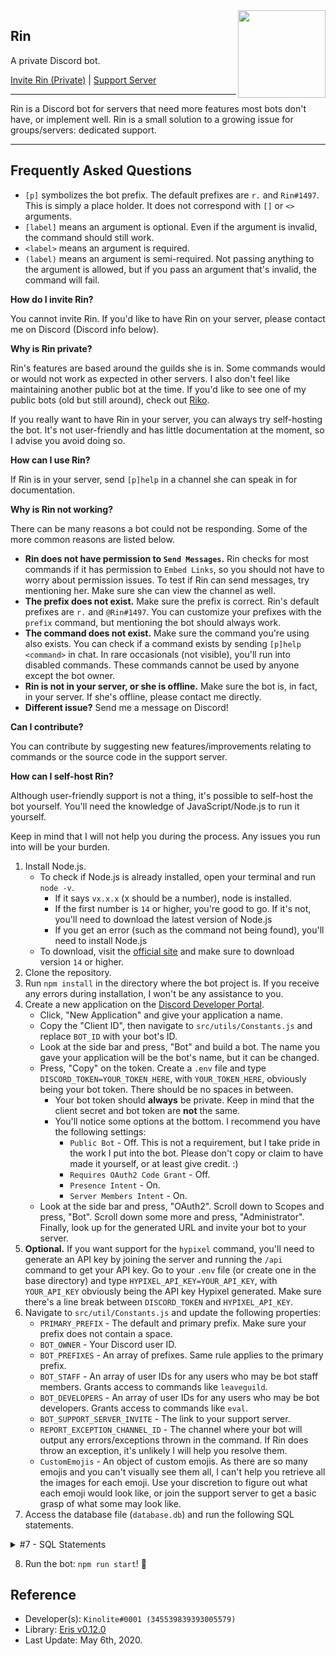 <img align="right" width="140" height="140" src="https://cdn.discordapp.com/avatars/663069544193064980/10173a8d51581f291b3b9f4ca29166cc.png?size=1024">

## Rin
A private Discord bot.

[Invite Rin (Private)](https://discord.com/oauth2/authorize/?client_id=663069544193064980&permissions=379968&scope=bot) | [Support Server]()
- - -
Rin is a Discord bot for servers that need more features most bots don't have, or implement well. Rin is a small solution to a growing issue for groups/servers: dedicated support.
- - -
## Frequently Asked Questions
- `[p]` symbolizes the bot prefix. The default prefixes are `r.` and `Rin#1497`. This is simply a place holder. It does not correspond with `[]` or `<>` arguments.
- `[label]` means an argument is optional. Even if the argument is invalid, the command should still work.
- `<label>` means an argument is required.
- `(label)` means an argument is semi-required. Not passing anything to the argument is allowed, but if you pass an argument that's invalid, the command will fail.

**How do I invite Rin?**

You cannot invite Rin. If you'd like to have Rin on your server, please contact me on Discord (Discord info below).

**Why is Rin private?**

Rin's features are based around the guilds she is in. Some commands would or would not work as expected in other servers. I also don't feel like maintaining another public bot at the time. If you'd like to see one of my public bots (old but still around), check out [Riko](https://top.gg/bot/553771373944635402).

If you really want to have Rin in your server, you can always try self-hosting the bot. It's not user-friendly and has little documentation at the moment, so I advise you avoid doing so.

**How can I use Rin?**

If Rin is in your server, send `[p]help` in a channel she can speak in for documentation.

**Why is Rin not working?**

There can be many reasons a bot could not be responding. Some of the more common reasons are listed below.
- **Rin does not have permission to `Send Messages`.** Rin checks for most commands if it has permission to `Embed Links`, so you should not have to worry about permission issues. To test if Rin can send messages, try mentioning her. Make sure she can view the channel as well.
- **The prefix does not exist.** Make sure the prefix is correct. Rin's default prefixes are `r.` and `@Rin#1497`. You can customize your prefixes with the `prefix` command, but mentioning the bot should always work.
- **The command does not exist.** Make sure the command you're using also exists. You can check if a command exists by sending `[p]help <command>` in chat. In rare occasionals (not visible), you'll run into disabled commands. These commands cannot be used by anyone except the bot owner.
- **Rin is not in your server, or she is offline.** Make sure the bot is, in fact, in your server. If she's offline, please contact me directly.
- **Different issue?** Send me a message on Discord!

**Can I contribute?**

You can contribute by suggesting new features/improvements relating to commands or the source code in the support server.

**How can I self-host Rin?**

Although user-friendly support is not a thing, it's possible to self-host the bot yourself. You'll need the knowledge of JavaScript/Node.js to run it yourself.

Keep in mind that I will not help you during the process. Any issues you run into will be your burden.

1. Install Node.js.
    - To check if Node.js is already installed, open your terminal and run `node -v`.
        - If it says `vx.x.x` (x should be a number), node is installed.
        - If the first number is `14` or higher, you're good to go. If it's not, you'll need to download the latest version of Node.js
        - If you get an error (such as the command not being found), you'll need to install Node.js
    - To download, visit the [official site](https://nodejs.org/en/) and make sure to download version `14` or higher.
2. Clone the repository.
3. Run `npm install` in the directory where the bot project is. If you receive any errors during installation, I won't be any assistance to you.
4. Create a new application on the [Discord Developer Portal](https://discord.com/developers/applications).
    - Click, "New Application" and give your application a name.
    - Copy the "Client ID", then navigate to `src/utils/Constants.js` and replace `BOT_ID` with your bot's ID.
    - Look at the side bar and press, "Bot" and build a bot. The name you gave your application will be the bot's name, but it can be changed.
    - Press, "Copy" on the token. Create a `.env` file and type `DISCORD_TOKEN=YOUR_TOKEN_HERE`, with `YOUR_TOKEN_HERE`, obviously being your bot token. There should be no spaces in between.
        - Your bot token should **always** be private. Keep in mind that the client secret and bot token are **not** the same.
        - You'll notice some options at the bottom. I recommend you have the following settings:
            - `Public Bot` - Off. This is not a requirement, but I take pride in the work I put into the bot. Please don't copy or claim to have made it yourself, or at least give credit. :)
            - `Requires OAuth2 Code Grant` - Off.
            - `Presence Intent` - On.
            - `Server Members Intent` - On.
    - Look at the side bar and press, "OAuth2". Scroll down to Scopes and press, "Bot". Scroll down some more and press, "Administrator". Finally, look up for the generated URL and invite your bot to your server.
5. **Optional.** If you want support for the `hypixel` command, you'll need to generate an API key by joining the server and running the `/api` command to get your API key. Go to your `.env` file (or create one in the base directory) and type `HYPIXEL_API_KEY=YOUR_API_KEY`, with `YOUR_API_KEY` obviously being the API key Hypixel generated. Make sure there's a line break between `DISCORD_TOKEN` and `HYPIXEL_API_KEY`.
6. Navigate to `src/util/Constants.js` and update the following properties:
    - `PRIMARY_PREFIX` - The default and primary prefix. Make sure your prefix does not contain a space.
    - `BOT_OWNER` - Your Discord user ID.
    - `BOT_PREFIXES` - An array of prefixes. Same rule applies to the primary prefix.
    - `BOT_STAFF` - An array of user IDs for any users who may be bot staff members. Grants access to commands like `leaveguild`.
    - `BOT_DEVELOPERS` - An array of user IDs for any users who may be bot developers. Grants access to commands like `eval`.
    - `BOT_SUPPORT_SERVER_INVITE` - The link to your support server.
    - `REPORT_EXCEPTION_CHANNEL_ID` - The channel where your bot will output any errors/exceptions thrown in the command. If Rin does throw an exception, it's unlikely I will help you resolve them.
    - `CustomEmojis` - An object of custom emojis. As there are so many emojis and you can't visually see them all, I can't help you retrieve all the images for each emoji. Use your discretion to figure out what each emoji would look like, or join the support server to get a basic grasp of what some may look like.
7. Access the database file (`database.db`) and run the following SQL statements.

<details>
  <summary>#7 - SQL Statements</summary>

  ```sql
CREATE TABLE prefixes (
    prefixes TEXT,
    guildID TEXT,
    timestamp DATETIME DEFAULT CURRENT_TIMESTAMP,

    PRIMARY KEY(prefixes, guildID)
)
  ```
  
  ```sql
CREATE TABLE modroles (
    roles TEXT,
    guildID TEXT,
    timestamp DATETIME DEFAULT CURRENT_TIMESTAMP,

    PRIMARY KEY(roles, guildID)
)
  ```
  
  ```sql
CREATE TABLE punishments (
    guildID TEXT,
    caseID INTEGER,
    deleted INTEGER,

    type TEXT NOT NULL,
    reason TEXT,
    duration INTEGER,

    userID TEXT NOT NULL,
    userName TEXT NOT NULL,
    userDiscriminator TEXT NOT NULL,

    moderatorID TEXT NOT NULL,
    moderatorName TEXT NOT NULL,
    moderatorDiscriminator TEXT NOT NULL,

    createdTimestamp DATETIME DEFAULT CURRENT_TIMESTAMP,
    editedTimestamp DATETIME DEFAULT CURRENT_TIMESTAMP,

    PRIMARY KEY (guildID, caseID)
)
  ```

  ```sql
CREATE TABLE guildOptions (
    guildID TEXT NOT NULL PRIMARY KEY,

    modlogs TEXT
)
  ```
</details>

8. Run the bot: `npm run start`! 🎉

## Reference
- Developer(s): `Kinolite#0001 (345539839393005579)`
- Library: [Eris v0.12.0](https://www.npmjs.com/package/eris)
- Last Update: May 6th, 2020.